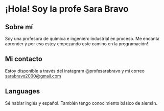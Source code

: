 # ¡Hola! Soy la profe Sara Bravo
## Sobre mí
Soy una profesora de química e ingeniero industrial en proceso. Me encanta aprender y por eso estoy empezando este camino en la programación!
## Mi contacto
Estoy disponible a través del instagram @profesarabravo y mi correo sarabravo2000@gmail.com
## Languages
Sé hablar inglés y español. También tengo conocimiento básico de alemán.
